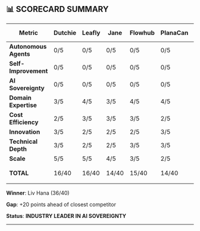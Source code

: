 ## 📊 SCORECARD SUMMARY

| Metric | Dutchie | Leafly | Jane | Flowhub | PlanaCan | **Liv Hana** |
|--------|---------|--------|------|---------|----------|--------------|
| **Autonomous Agents** | 0/5 | 0/5 | 0/5 | 0/5 | 0/5 | **5/5** ✅ |
| **Self-Improvement** | 0/5 | 0/5 | 0/5 | 0/5 | 0/5 | **5/5** ✅ |
| **AI Sovereignty** | 0/5 | 0/5 | 0/5 | 0/5 | 0/5 | **5/5** ✅ |
| **Domain Expertise** | 3/5 | 4/5 | 3/5 | 4/5 | 4/5 | **5/5** ✅ |
| **Cost Efficiency** | 2/5 | 3/5 | 3/5 | 3/5 | 2/5 | **5/5** ✅ |
| **Innovation** | 3/5 | 2/5 | 2/5 | 2/5 | 3/5 | **5/5** ✅ |
| **Technical Depth** | 3/5 | 2/5 | 2/5 | 3/5 | 3/5 | **5/5** ✅ |
| **Scale** | 5/5 | 5/5 | 4/5 | 3/5 | 2/5 | 1/5 ⚠️ |
| **TOTAL** | 16/40 | 16/40 | 14/40 | 15/40 | 14/40 | **36/40** 🏆 |

**Winner**: Liv Hana (36/40)

**Gap**: +20 points ahead of closest competitor

**Status**: **INDUSTRY LEADER IN AI SOVEREIGNTY**

---
